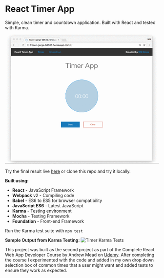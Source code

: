 # React Timer App

Simple, clean timer and countdown application. Built with React and tested with Karma.

![Timer Application Screenshot](./timer.gif)

Try the final result live [here](https://frozen-gorge-68535.herokuapp.com/) or clone this repo and try it locally.

**Built using:**

* **React** - JavaScript Framework
* **Webpack** v2 - Compiling code
* **Babel** - ES6 to ES5 for browser compatibility
* **JavaScript ES6** - Latest JavaScript
* **Karma** - Testing environment
* **Mocha** - Testing Framework
* **Foundation** - Front-end Framework

Run the Karma test suite with
```npm test```

**Sample Output from Karma Testing:**
![Timer Karma Tests](./timerTests.png)

This project was built as the second project as part of the Complete React Web App Developer Course by Andrew Mead on [Udemy](https://www.udemy.com/the-complete-react-web-app-developer-course). After completing the course I experimented with the code and added in my own drop down selection box of common times that a user might want and added tests to ensure they work as expected.




